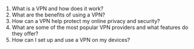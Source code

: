 1. What is a VPN and how does it work?
2. What are the benefits of using a VPN?
3. How can a VPN help protect my online privacy and security?
4. What are some of the most popular VPN providers and what features do they offer?
5. How can I set up and use a VPN on my devices?